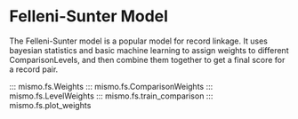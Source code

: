 # Felleni-Sunter Model

The Felleni-Sunter model is a popular model for record linkage.
It uses bayesian statistics and basic machine learning to assign
weights to different ComparisonLevels, and then combine them
together to get a final score for a record pair.

::: mismo.fs.Weights
::: mismo.fs.ComparisonWeights
::: mismo.fs.LevelWeights
::: mismo.fs.train_comparison
::: mismo.fs.plot_weights